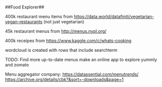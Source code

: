 ##Food Explorer##

400k restaurant menu items from https://data.world/datafiniti/vegetarian-vegan-restaurants
(not just vegetarian)

45k restaurant menus from http://menus.nypl.org/

400k receipes from https://www.kaggle.com/c/whats-cooking

wordcloud is created with rows that include searchterm

TODO:
Find more up-to-date menus
make an online app to explore
yummly and zomato

Menu aggregator company:
https://datassential.com/menutrends/
https://archive.org/details/cbk?&sort=-downloads&page=1
